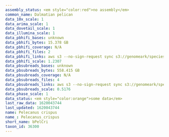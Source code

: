 ```yaml
---
assembly_status: <em style="color:red">no assembly</em>
common_name: Dalmatian pelican
data_10x_scale: 1
data_arima_scale: 1
data_dovetail_scale: 1
data_illumina_scale: 1
data_pbhifi_bases: unknown
data_pbhifi_bytes: 15.378 GB
data_pbhifi_coverage: N/A
data_pbhifi_files: 2
data_pbhifi_links: aws s3 --no-sign-request sync s3://genomeark/species/Pelecanus_crispus/bPelCri1/genomic_data/pacbio/ . --exclude "*subreads.bam*"<br>
data_pbhifi_scale: 1.2307
data_pbsubreads_bases: unknown
data_pbsubreads_bytes: 558.415 GB
data_pbsubreads_coverage: N/A
data_pbsubreads_files: 4
data_pbsubreads_links: aws s3 --no-sign-request sync s3://genomeark/species/Pelecanus_crispus/bPelCri1/genomic_data/pacbio/ . --exclude "*ccs*bam*"<br>
data_pbsubreads_scale: 0.5176
data_phase_scale: 1
data_status: <em style="color:orange">some data</em>
last_raw_data: 1620043744
last_updated: 1620043744
name: Pelecanus crispus
name_: Pelecanus_crispus
short_name: bPelCri
taxon_id: 36300
---
```

